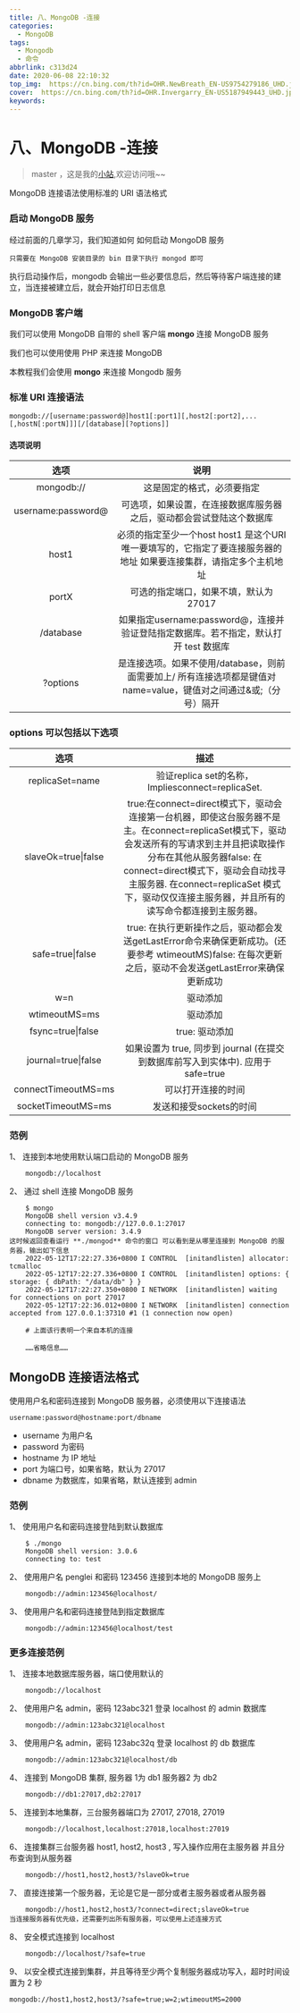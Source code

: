 ```yaml
---
title: 八、MongoDB -连接
categories:
  - MongoDB
tags:
  - Mongodb
  - 命令
abbrlink: c313d24
date: 2020-06-08 22:10:32
top_img:  https://cn.bing.com/th?id=OHR.NewBreath_EN-US9754279186_UHD.jpg
cover:  https://cn.bing.com/th?id=OHR.Invergarry_EN-US5187949443_UHD.jpg
keywords:  
---
```

# 八、MongoDB -连接
> master ，这是我的[小站](https://www.tryrun.top),欢迎访问哦~~

MongoDB 连接语法使用标准的 URI 语法格式

### 启动 MongoDB 服务

经过前面的几章学习，我们知道如何 如何启动 MongoDB 服务

```
只需要在 MongoDB 安装目录的 bin 目录下执行 mongod 即可
```

执行启动操作后，mongodb 会输出一些必要信息后，然后等待客户端连接的建立，当连接被建立后，就会开始打印日志信息

### MongoDB 客户端

我们可以使用 MongoDB 自带的 shell 客户端 **mongo** 连接 MongoDB 服务

我们也可以使用使用 PHP 来连接 MongoDB

本教程我们会使用 **mongo** 来连接 Mongodb 服务

### 标准 URI 连接语法

```
mongodb://[username:password@]host1[:port1][,host2[:port2],...[,hostN[:portN]]][/[database][?options]]
```

#### 选项说明

|        选项        |                             说明                             |
| :----------------: | :----------------------------------------------------------: |
|     mongodb://     |                  这是固定的格式，必须要指定                  |
| username:password@ | 可选项，如果设置，在连接数据库服务器之后，驱动都会尝试登陆这个数据库 |
|       host1        | 必须的指定至少一个host host1 是这个URI唯一要填写的，它指定了要连接服务器的地址 如果要连接集群，请指定多个主机地址 |
|       portX        |            可选的指定端口，如果不填，默认为27017             |
|     /database      | 如果指定username:password@，连接并验证登陆指定数据库。若不指定，默认打开 test 数据库 |
|      ?options      | 是连接选项。如果不使用/database，则前面需要加上/ 所有连接选项都是键值对name=value，键值对之间通过&或;（分号）隔开 |

### options 可以包括以下选项

|        选项         |                             描述                             |
| :-----------------: | :----------------------------------------------------------: |
|   replicaSet=name   |      验证replica set的名称，Impliesconnect=replicaSet.       |
| slaveOk=true\|false | true:在connect=direct模式下，驱动会连接第一台机器，即使这台服务器不是主。在connect=replicaSet模式下，驱动会发送所有的写请求到主并且把读取操作分布在其他从服务器false: 在 connect=direct模式下，驱动会自动找寻主服务器. 在connect=replicaSet 模式下，驱动仅仅连接主服务器，并且所有的读写命令都连接到主服务器。 |
|  safe=true\|false   | true: 在执行更新操作之后，驱动都会发送getLastError命令来确保更新成功。(还要参考 wtimeoutMS)false: 在每次更新之后，驱动不会发送getLastError来确保更新成功 |
|         w=n         |                           驱动添加                           |
|    wtimeoutMS=ms    |                           驱动添加                           |
|  fsync=true\|false  |                        true: 驱动添加                        |
| journal=true\|false | 如果设置为 true, 同步到 journal (在提交到数据库前写入到实体中). 应用于 safe=true |
| connectTimeoutMS=ms |                      可以打开连接的时间                      |
| socketTimeoutMS=ms  |                   发送和接受sockets的时间                    |

### 范例

1、 连接到本地使用默认端口启动的 MongoDB 服务

```
    mongodb://localhost
```

2、 通过 shell 连接 MongoDB 服务

```
    $ mongo
    MongoDB shell version v3.4.9
    connecting to: mongodb://127.0.0.1:27017
    MongoDB server version: 3.4.9
这时候返回查看运行 **./mongod** 命令的窗口 可以看到是从哪里连接到 MongoDB 的服务器，输出如下信息
    2022-05-12T17:22:27.336+0800 I CONTROL  [initandlisten] allocator: tcmalloc
    2022-05-12T17:22:27.336+0800 I CONTROL  [initandlisten] options: { storage: { dbPath: "/data/db" } }
    2022-05-12T17:22:27.350+0800 I NETWORK  [initandlisten] waiting for connections on port 27017
    2022-05-12T17:22:36.012+0800 I NETWORK  [initandlisten] connection accepted from 127.0.0.1:37310 #1 (1 connection now open)

    # 上面该行表明一个来自本机的连接

    ……省略信息……
```

## MongoDB 连接语法格式

使用用户名和密码连接到 MongoDB 服务器，必须使用以下连接语法

```
username:password@hostname:port/dbname
```

- username 为用户名
- password 为密码
- hostname 为 IP 地址
- port 为端口号，如果省略，默认为 27017
- dbname 为数据库，如果省略，默认连接到 admin

### 范例

1、 使用用户名和密码连接登陆到默认数据库

```
    $ ./mongo
    MongoDB shell version: 3.0.6
    connecting to: test
```

2、 使用用户名 penglei 和密码 123456 连接到本地的 MongoDB 服务上

```
    mongodb://admin:123456@localhost/
```

3、 使用用户名和密码连接登陆到指定数据库

```
    mongodb://admin:123456@localhost/test
```

### 更多连接范例

1、 连接本地数据库服务器，端口使用默认的

```
    mongodb://localhost
```

2、 使用用户名 admin，密码 123abc321 登录 localhost 的 admin 数据库

```
    mongodb://admin:123abc321@localhost
```

3、 使用用户名 admin，密码 123abc32q 登录 localhost 的 db 数据库

```
    mongodb://admin:123abc321@localhost/db
```

4、 连接到 MongoDB 集群, 服务器 1为 db1 服务器2 为 db2

```
    mongodb://db1:27017,db2:27017
```

5、 连接到本地集群，三台服务器端口为 27017, 27018, 27019

```
    mongodb://localhost,localhost:27018,localhost:27019
```

6、 连接集群三台服务器 host1, host2, host3 , 写入操作应用在主服务器 并且分布查询到从服务器

```
    mongodb://host1,host2,host3/?slaveOk=true
```

7、 直接连接第一个服务器，无论是它是一部分或者主服务器或者从服务器

```
    mongodb://host1,host2,host3/?connect=direct;slaveOk=true
当连接服务器有优先级，还需要列出所有服务器，可以使用上述连接方式
```

8、 安全模式连接到 localhost

```
    mongodb://localhost/?safe=true
```

9、 以安全模式连接到集群，并且等待至少两个复制服务器成功写入，超时时间设置为 2 秒

```
mongodb://host1,host2,host3/?safe=true;w=2;wtimeoutMS=2000
```